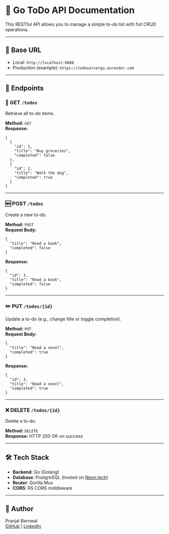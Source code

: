 # 📘 Go ToDo API Documentation

This RESTful API allows you to manage a simple to-do list with full CRUD operations.

---

## 🔗 Base URL

- Local: `http://localhost:8080`
- Production (example): `https://todoservergo.onrender.com`

---

## 📄 Endpoints

### 📍 GET `/todos`
Retrieve all to-do items.

**Method:** `GET`  
**Response:**

```
[
  {
    "id": 1,
    "title": "Buy groceries",
    "completed": false
  },
  {
    "id": 2,
    "title": "Walk the dog",
    "completed": true
  }
]
```

---

### 🆕 POST `/todos`
Create a new to-do.

**Method:** `POST`  
**Request Body:**

```
{
  "title": "Read a book",
  "completed": false
}
```

**Response:**

```
{
  "id": 3,
  "title": "Read a book",
  "completed": false
}
```

---

### ✏️ PUT `/todos/{id}`
Update a to-do (e.g., change title or toggle completion).

**Method:** `PUT`  
**Request Body:**

```
{
  "title": "Read a novel",
  "completed": true
}
```

**Response:**

```
{
  "id": 3,
  "title": "Read a novel",
  "completed": true
}
```

---

### ❌ DELETE `/todos/{id}`
Delete a to-do.

**Method:** `DELETE`  
**Response:** HTTP 200 OK on success

---

## 🛠️ Tech Stack

- **Backend**: Go (Golang)
- **Database**: PostgreSQL (hosted on [Neon.tech](https://neon.tech))
- **Router**: Gorilla Mux
- **CORS**: RS CORS middleware

---

## 👤 Author

Pranjal Barnwal  
[GitHub](https://github.com/pranjalbarnwal) | [LinkedIn](https://linkedin.com/in/pranjalbarnwal)